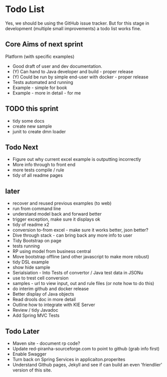 # Todo List

Yes, we should be using the GitHub issue tracker. But for this stage in development (multiple small improvements) a todo list works fine.

## Core Aims of next sprint

Platform (with specific examples)

* Good draft of user and dev documentation.
* (Y) Can hand to Java developer and build - proper release
* (Y) Could be run by simple end-user with docker - proper release
* Tests automated and running
* Example - simple for book
* Example - more in detail - for me

## TODO this sprint

* tidy some docs
* create new sample
* junit to create dmn loader


## Todo Next 

* Figure out why current excel example is outputting incorrectly
* More info through to front end
* more tests compile / rule
* tidy of all readme pages

## later

* recover and reused previous examples (to web)
* run from command line
* understand model back and forward better
* trigger exception, make sure it displays ok
* tidy of readme x2
* conversion to-from excel - make sure it works better, json better?
* Dive through stack - can bring back any more info to user
* Tidy Bootstrap on page
* tests running
* RP using model from business central
* Move bootstrap offline (and other javascript to make more robust)
* tidy DSL example
* show hide sample
* Serialsiation - Into Tests of convertor / Java test data in JSONu
* use to trest cell conversion
* samples - url to view input, out and rule files (or note how to do this)
* do interim github and docker release
* Better display of Java objects
* Read drools doc in more detail
* Outline how to integrate with KIE Server
* Review / tidy Javadoc
* Add Spring MVC Tests

## Todo Later

* Maven site - document rp code?
* Update red-piranha-sourceforge.com to point to github (grab info first)
* Enable Swagger
* Turn back on Spring Services in applicaiton.properites
* Understand Github pages, Jekyll and see if can build an even 'friendlier' version of this site.

